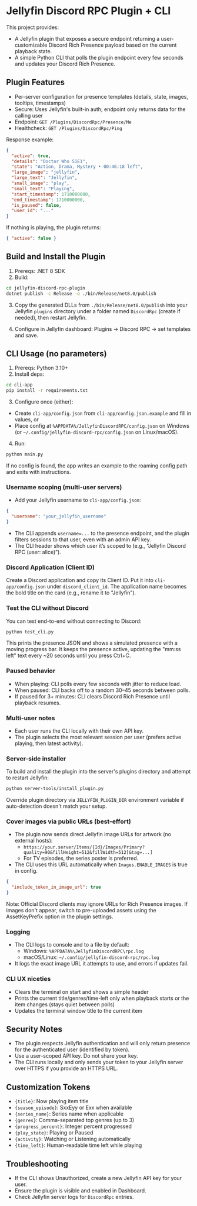 # Jellyfin Discord RPC Plugin + CLI

This project provides:

- A Jellyfin plugin that exposes a secure endpoint returning a user-customizable Discord Rich Presence payload based on the current playback state.
- A simple Python CLI that polls the plugin endpoint every few seconds and updates your Discord Rich Presence.

## Plugin Features

- Per-server configuration for presence templates (details, state, images, tooltips, timestamps)
- Secure: Uses Jellyfin's built-in auth; endpoint only returns data for the calling user
- Endpoint: `GET /Plugins/DiscordRpc/Presence/Me`
 - Healthcheck: `GET /Plugins/DiscordRpc/Ping`

Response example:

```json
{
  "active": true,
  "details": "Doctor Who S1E1",
  "state": "Action, Drama, Mystery • 00:46:18 left",
  "large_image": "jellyfin",
  "large_text": "Jellyfin",
  "small_image": "play",
  "small_text": "Playing",
  "start_timestamp": 1710000000,
  "end_timestamp": 1710000000,
  "is_paused": false,
  "user_id": "..."
}
```

If nothing is playing, the plugin returns:

```json
{ "active": false }
```

## Build and Install the Plugin

1. Prereqs: .NET 8 SDK
2. Build:

```bash
cd jellyfin-discord-rpc-plugin
dotnet publish -c Release -o ./bin/Release/net8.0/publish
```

3. Copy the generated DLLs from `./bin/Release/net8.0/publish` into your Jellyfin `plugins` directory under a folder named `DiscordRpc` (create if needed), then restart Jellyfin.

4. Configure in Jellyfin dashboard: Plugins → Discord RPC → set templates and save.

## CLI Usage (no parameters)

1. Prereqs: Python 3.10+
2. Install deps:

```bash
cd cli-app
pip install -r requirements.txt
```

3. Configure once (either):

- Create `cli-app/config.json` from `cli-app/config.json.example` and fill in values, or
- Place config at `%APPDATA%/JellyfinDiscordRPC/config.json` on Windows (or `~/.config/jellyfin-discord-rpc/config.json` on Linux/macOS).

4. Run:

```bash
python main.py
```

If no config is found, the app writes an example to the roaming config path and exits with instructions.

### Username scoping (multi-user servers)

- Add your Jellyfin username to `cli-app/config.json`:

```json
{
  "username": "your_jellyfin_username"
}
```

- The CLI appends `username=...` to the presence endpoint, and the plugin filters sessions to that user, even with an admin API key.
- The CLI header shows which user it’s scoped to (e.g., “Jellyfin Discord RPC (user: alice)”).

### Discord Application (Client ID)

Create a Discord application and copy its Client ID. Put it into `cli-app/config.json` under `discord_client_id`. The application name becomes the bold title on the card (e.g., rename it to "Jellyfin").

### Test the CLI without Discord

You can test end-to-end without connecting to Discord:

```bash
python test_cli.py
```

This prints the presence JSON and shows a simulated presence with a moving progress bar. It keeps the presence active, updating the "mm:ss left" text every ~20 seconds until you press Ctrl+C.

### Paused behavior

- When playing: CLI polls every few seconds with jitter to reduce load.
- When paused: CLI backs off to a random 30–45 seconds between polls.
- If paused for 3+ minutes: CLI clears Discord Rich Presence until playback resumes.

### Multi-user notes

- Each user runs the CLI locally with their own API key.
- The plugin selects the most relevant session per user (prefers active playing, then latest activity).

### Server-side installer

To build and install the plugin into the server's plugins directory and attempt to restart Jellyfin:

```bash
python server-tools/install_plugin.py
```

Override plugin directory via `JELLYFIN_PLUGIN_DIR` environment variable if auto-detection doesn't match your setup.

### Cover images via public URLs (best-effort)

- The plugin now sends direct Jellyfin image URLs for artwork (no external hosts):
  - `https://your.server/Items/{Id}/Images/Primary?quality=90&fillHeight=512&fillWidth=512[&tag=...]`
  - For TV episodes, the series poster is preferred.
- The CLI uses this URL automatically when `Images.ENABLE_IMAGES` is true in config.

```json
{
  "include_token_in_image_url": true
}
```

Note: Official Discord clients may ignore URLs for Rich Presence images. If images don't appear, switch to pre-uploaded assets using the AssetKeyPrefix option in the plugin settings.

### Logging

- The CLI logs to console and to a file by default:
  - Windows: `%APPDATA%\JellyfinDiscordRPC\rpc.log`
  - macOS/Linux: `~/.config/jellyfin-discord-rpc/rpc.log`
- It logs the exact image URL it attempts to use, and errors if updates fail.

### CLI UX niceties

- Clears the terminal on start and shows a simple header
- Prints the current title/genres/time-left only when playback starts or the item changes (stays quiet between polls)
- Updates the terminal window title to the current item

## Security Notes

- The plugin respects Jellyfin authentication and will only return presence for the authenticated user (identified by token).
- Use a user-scoped API key. Do not share your key.
- The CLI runs locally and only sends your token to your Jellyfin server over HTTPS if you provide an HTTPS URL.

## Customization Tokens

- `{title}`: Now playing item title
- `{season_episode}`: SxxEyy or Exx when available
- `{series_name}`: Series name when applicable
- `{genres}`: Comma-separated top genres (up to 3)
- `{progress_percent}`: Integer percent progressed
- `{play_state}`: Playing or Paused
- `{activity}`: Watching or Listening automatically
- `{time_left}`: Human-readable time left while playing

## Troubleshooting

- If the CLI shows Unauthorized, create a new Jellyfin API key for your user.
- Ensure the plugin is visible and enabled in Dashboard.
- Check Jellyfin server logs for `DiscordRpc` entries.


